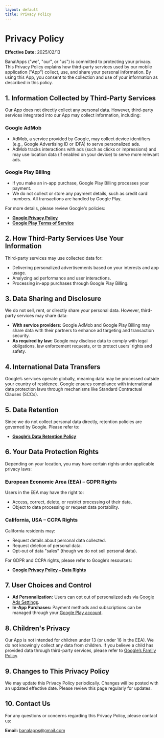 ```yaml
---
layout: default
title: Privacy Policy
---
```


# Privacy Policy
**Effective Date:** 2025/02/13

BanalApps ("we", "our", or "us") is committed to protecting your privacy. This Privacy Policy explains how third-party services used by our mobile application ("App") collect, use, and share your personal information. By using this App, you consent to the collection and use of your information as described in this policy.  

## 1. Information Collected by Third-Party Services  
Our App does not directly collect any personal data. However, third-party services integrated into our App may collect information, including:  

### **Google AdMob**  
- AdMob, a service provided by Google, may collect device identifiers (e.g., Google Advertising ID or IDFA) to serve personalized ads.  
- AdMob tracks interactions with ads (such as clicks or impressions) and may use location data (if enabled on your device) to serve more relevant ads.  

### **Google Play Billing**  
- If you make an in-app purchase, Google Play Billing processes your payment.  
- We do not collect or store any payment details, such as credit card numbers. All transactions are handled by Google Play.  

For more details, please review Google's policies:  
- **[Google Privacy Policy](https://policies.google.com/privacy)**  
- **[Google Play Terms of Service](https://play.google.com/about/play-terms.html)**  

## 2. How Third-Party Services Use Your Information  
Third-party services may use collected data for:  
- Delivering personalized advertisements based on your interests and app usage.  
- Analyzing ad performance and user interactions.  
- Processing in-app purchases through Google Play Billing.  

## 3. Data Sharing and Disclosure  
We do not sell, rent, or directly share your personal data. However, third-party services may share data:  
- **With service providers:** Google AdMob and Google Play Billing may share data with their partners to enhance ad targeting and transaction security.  
- **As required by law:** Google may disclose data to comply with legal obligations, law enforcement requests, or to protect users’ rights and safety.  

## 4. International Data Transfers  
Google’s services operate globally, meaning data may be processed outside your country of residence. Google ensures compliance with international data protection laws through mechanisms like Standard Contractual Clauses (SCCs).  

## 5. Data Retention  
Since we do not collect personal data directly, retention policies are governed by Google. Please refer to:  
- **[Google’s Data Retention Policy](https://policies.google.com/technologies/retention)**  

## 6. Your Data Protection Rights  
Depending on your location, you may have certain rights under applicable privacy laws:  

### **European Economic Area (EEA) – GDPR Rights**  
Users in the EEA may have the right to:  
- Access, correct, delete, or restrict processing of their data.  
- Object to data processing or request data portability.  

### **California, USA – CCPA Rights**  
California residents may:  
- Request details about personal data collected.  
- Request deletion of personal data.  
- Opt-out of data "sales" (though we do not sell personal data).  

For GDPR and CCPA rights, please refer to Google’s resources:  
- **[Google Privacy Policy – Data Rights](https://policies.google.com/privacy#infodelete)**  

## 7. User Choices and Control  
- **Ad Personalization:** Users can opt out of personalized ads via [Google Ads Settings](https://adssettings.google.com/).  
- **In-App Purchases:** Payment methods and subscriptions can be managed through your [Google Play account](https://play.google.com/store/account).  

## 8. Children's Privacy  
Our App is not intended for children under 13 (or under 16 in the EEA). We do not knowingly collect any data from children. If you believe a child has provided data through third-party services, please refer to [Google’s Family Policy](https://support.google.com/googleplay/android-developer/answer/9893335).

## 9. Changes to This Privacy Policy  
We may update this Privacy Policy periodically. Changes will be posted with an updated effective date. Please review this page regularly for updates.  

## 10. Contact Us  
For any questions or concerns regarding this Privacy Policy, please contact us:  

**Email:** [banalapps@gmail.com](mailto:banalapps@gmail.com)